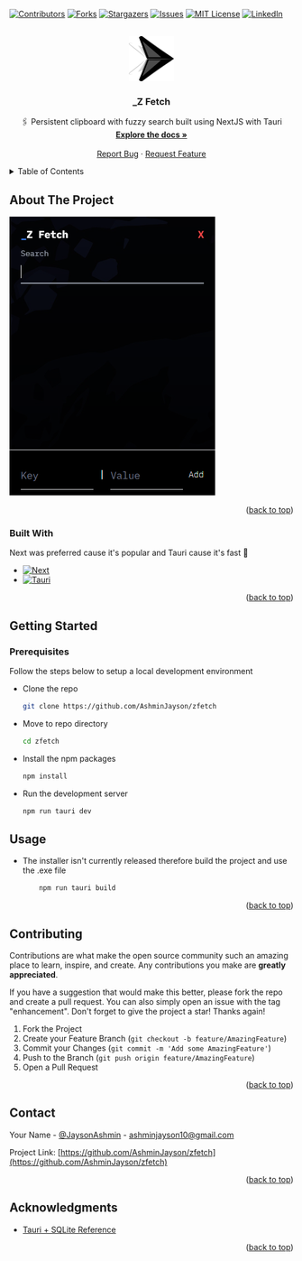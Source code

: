 <a name="readme-top"></a>



<!-- PROJECT SHIELDS -->
<!--
*** I'm using markdown "reference style" links for readability.
*** Reference links are enclosed in brackets [ ] instead of parentheses ( ).
*** See the bottom of this document for the declaration of the reference variables
*** for contributors-url, forks-url, etc. This is an optional, concise syntax you may use.
*** https://www.markdownguide.org/basic-syntax/#reference-style-links
-->
[![Contributors][contributors-shield]][contributors-url]
[![Forks][forks-shield]][forks-url]
[![Stargazers][stars-shield]][stars-url]
[![Issues][issues-shield]][issues-url]
[![MIT License][license-shield]][license-url]
[![LinkedIn][linkedin-shield]][linkedin-url]



<!-- PROJECT LOGO -->
<br />
<div align="center">
  <a href="https://github.com/AshminJayson/zfetch">
    <img src="public/logo.png" alt="Logo" width="80" height="80">
  </a>

<h3 align="center">_Z Fetch</h3>

  <p align="center">
    🖇️ Persistent clipboard with fuzzy search built using NextJS with Tauri
    <br />
    <a href="https://github.com/AshminJayson/zfetch"><strong>Explore the docs »</strong></a>
    <br />
    <br />
    <!-- <a href="https://github.com/AshminJayson/zfetch">View Demo</a> -->
    <!-- · -->
    <a href="https://github.com/AshminJayson/zfetch/issues">Report Bug</a>
    ·
    <a href="https://github.com/AshminJayson/zfetch/issues">Request Feature</a>
  </p>
</div>



<!-- TABLE OF CONTENTS -->
<details>
  <summary>Table of Contents</summary>
  <ol>
    <li>
      <a href="#about-the-project">About The Project</a>
      <ul>
        <li><a href="#built-with">Built With</a></li>
      </ul>
    </li>
    <li>
      <a href="#getting-started">Getting Started</a>
      <ul>
        <li><a href="#prerequisites">Prerequisites</a></li>
        <li><a href="#installation">Installation</a></li>
      </ul>
    </li>
    <li><a href="#usage">Usage</a></li>
    <li><a href="#roadmap">Roadmap</a></li>
    <li><a href="#contributing">Contributing</a></li>
    <li><a href="#license">License</a></li>
    <li><a href="#contact">Contact</a></li>
    <li><a href="#acknowledgments">Acknowledgments</a></li>
  </ol>
</details>



<!-- ABOUT THE PROJECT -->
## About The Project

[![Z Fetch][product-screenshot]](https://example.com)


<p align="right">(<a href="#readme-top">back to top</a>)</p>



### Built With
Next was preferred cause it's popular and Tauri cause it's fast 🦀
* [![Next][Next.js]][Next-url]
* [![Tauri][Tauri]][Tauri-url]

<p align="right">(<a href="#readme-top">back to top</a>)</p>



<!-- GETTING STARTED -->
## Getting Started




### Prerequisites

Follow the steps below to setup a local development environment
* Clone the repo
    ```sh
    git clone https://github.com/AshminJayson/zfetch
    ```
* Move to repo directory
    ```sh
    cd zfetch
    ```
* Install the npm packages
    ```sh
    npm install
    ```
* Run the development server
    ```sh
    npm run tauri dev
    ```

<!-- ### Installation -->



<!-- USAGE EXAMPLES -->
## Usage

* The installer isn't currently released therefore build the project and use the .exe file
    ```sh
        npm run tauri build
    ```


<p align="right">(<a href="#readme-top">back to top</a>)</p>



<!-- ROADMAP -->
<!-- ## Roadmap

- [ ] Feature 1
- [ ] Feature 2
- [ ] Feature 3
    - [ ] Nested Feature

See the [open issues](https://github.com/AshminJayson/zfetch/issues) for a full list of proposed features (and known issues).

<p align="right">(<a href="#readme-top">back to top</a>)</p>
-->


<!-- CONTRIBUTING -->
## Contributing

Contributions are what make the open source community such an amazing place to learn, inspire, and create. Any contributions you make are **greatly appreciated**.

If you have a suggestion that would make this better, please fork the repo and create a pull request. You can also simply open an issue with the tag "enhancement".
Don't forget to give the project a star! Thanks again!

1. Fork the Project
2. Create your Feature Branch (`git checkout -b feature/AmazingFeature`)
3. Commit your Changes (`git commit -m 'Add some AmazingFeature'`)
4. Push to the Branch (`git push origin feature/AmazingFeature`)
5. Open a Pull Request

<p align="right">(<a href="#readme-top">back to top</a>)</p>



<!-- LICENSE -->
<!-- ## License

Distributed under the MIT License. See `LICENSE.txt` for more information.

<p align="right">(<a href="#readme-top">back to top</a>)</p> -->



<!-- CONTACT -->
## Contact

Your Name - [@JaysonAshmin](https://twitter.com/JaysonAshmin) - ashminjayson10@gmail.com

Project Link: [https://github.com/AshminJayson/zfetch](https://github.com/AshminJayson/zfetch)

<p align="right">(<a href="#readme-top">back to top</a>)</p>



<!-- ACKNOWLEDGMENTS -->
## Acknowledgments

* [Tauri + SQLite Reference](https://blog.moonguard.dev/how-to-use-local-sqlite-database-with-tauri)

<p align="right">(<a href="#readme-top">back to top</a>)</p>



<!-- MARKDOWN LINKS & IMAGES -->
<!-- https://www.markdownguide.org/basic-syntax/#reference-style-links -->
[contributors-shield]: https://img.shields.io/github/contributors/AshminJayson/zfetch.svg?style=for-the-badge
[contributors-url]: https://github.com/AshminJayson/zfetch/graphs/contributors
[forks-shield]: https://img.shields.io/github/forks/AshminJayson/zfetch.svg?style=for-the-badge
[forks-url]: https://github.com/AshminJayson/zfetch/network/members
[stars-shield]: https://img.shields.io/github/stars/AshminJayson/zfetch.svg?style=for-the-badge
[stars-url]: https://github.com/AshminJayson/zfetch/stargazers
[issues-shield]: https://img.shields.io/github/issues/AshminJayson/zfetch.svg?style=for-the-badge
[issues-url]: https://github.com/AshminJayson/zfetch/issues
[license-shield]: https://img.shields.io/github/license/AshminJayson/zfetch.svg?style=for-the-badge
[license-url]: https://github.com/AshminJayson/zfetch/blob/master/LICENSE.txt
[linkedin-shield]: https://img.shields.io/badge/-LinkedIn-black.svg?style=for-the-badge&logo=linkedin&colorB=555
[linkedin-url]: https://linkedin.com/in/ashmin-jayson
[product-screenshot]: public/screenshot.png
[Next.js]: https://img.shields.io/badge/next.js-000000?style=for-the-badge&logo=nextdotjs&logoColor=white
[Next-url]: https://nextjs.org/
[Tauri]: https://img.shields.io/badge/tauri-%2324C8DB.svg?style=for-the-badge&logo=tauri&logoColor=%23FFFFFF
[Tauri-url]: https://tauri.app/